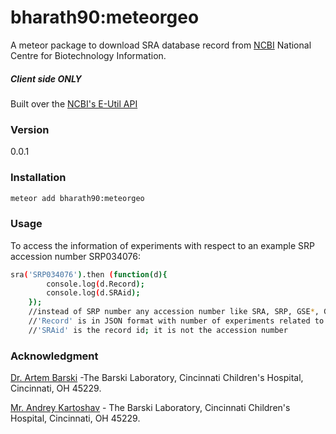 # bharath90:meteorgeo
A  meteor package to download SRA database record from [NCBI] National Centre for Biotechnology Information.
##### Client side ONLY
Built over the [NCBI's E-Util API] 
### Version
0.0.1

### Installation
```sh
meteor add bharath90:meteorgeo
```
### Usage
To access the information of experiments with respect to an example SRP accession number SRP034076:

```sh
sra('SRP034076').then (function(d){
    	console.log(d.Record);
    	console.log(d.SRAid);
    });
    //instead of SRP number any accession number like SRA, SRP, GSE*, GSM* accession number can also be used.
    //'Record' is in JSON format with number of experiments related to that particular SRP number
    //'SRAid' is the record id; it is not the accession number
```

### Acknowledgment
[Dr. Artem Barski] -The Barski Laboratory, Cincinnati Children's Hospital, Cincinnati, OH 45229.

[Mr. Andrey Kartoshav] - The Barski Laboratory, Cincinnati Children's Hospital, Cincinnati, OH 45229.





    
   [NCBI]: <http://www.ncbi.nlm.nih.gov/>
   [NCBI's E-Util API]: <http://www.ncbi.nlm.nih.gov/books/NBK25500/>
   [Dr. Artem Barski]: <http://www.cincinnatichildrens.org/research/divisions/a/allergy-immunology/labs/barski/default/>
   [Mr. Andrey Kartoshav]: <http://www.cincinnatichildrens.org/research/divisions/a/allergy-immunology/labs/barski/members/>
   [df1]: <http://daringfireball.net/projects/markdown/>
   [marked]: <https://github.com/chjj/marked>
   [Ace Editor]: <http://ace.ajax.org>

